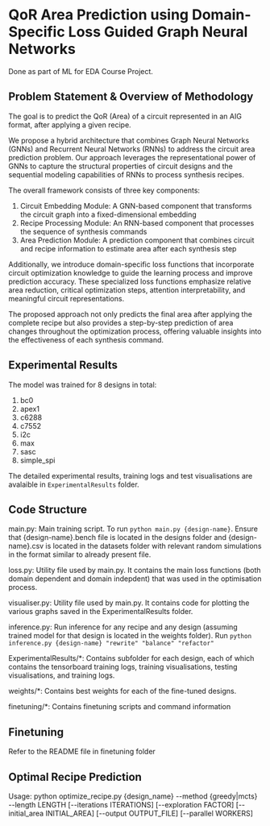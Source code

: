 # QoR Area Prediction using Domain-Specific Loss Guided Graph Neural Networks

Done as part of ML for EDA Course Project.

## Problem Statement & Overview of Methodology
The goal is to predict the QoR (Area) of a circuit represented in an AIG format, after applying a given recipe.

We propose a hybrid architecture that combines Graph Neural Networks (GNNs) and Recurrent Neural Networks (RNNs) to address the circuit area prediction problem. Our approach leverages the representational power of GNNs to capture the structural properties of circuit designs and the sequential modeling capabilities of RNNs to process synthesis recipes.

The overall framework consists of three key components:
1. Circuit Embedding Module: A GNN-based component that transforms the circuit graph into a fixed-dimensional embedding
2. Recipe Processing Module: An RNN-based component that processes the sequence of synthesis commands
3. Area Prediction Module: A prediction component that combines circuit and recipe information to estimate area after each synthesis step

Additionally, we introduce domain-specific loss functions that incorporate circuit optimization knowledge to guide the learning process and improve prediction accuracy. These specialized loss functions emphasize relative area reduction, critical optimization steps, attention interpretability, and meaningful circuit representations.

The proposed approach not only predicts the final area after applying the complete recipe but also provides a step-by-step prediction of area changes throughout the optimization process, offering valuable insights into the effectiveness of each synthesis command.

## Experimental Results
The model was trained for 8 designs in total:
1. bc0
2. apex1
3. c6288
4. c7552
5. i2c
6. max
7. sasc
8. simple_spi

The detailed experimental results, training logs and test visualisations are avalaible in `ExperimentalResults` folder.

## Code Structure

main.py: Main training script. To run `python main.py {design-name}`. Ensure that {design-name}.bench file is located in the designs folder and {design-name}.csv is located in the datasets folder with relevant random simulations in the format similar to already present file.

loss.py: Utility file used by main.py. It contains the main loss functions (both domain dependent and domain indepdent) that was used in the optimisation process.

visualiser.py: Utility file used by main.py. It contains code for plotting the various graphs saved in the ExperimentalResults folder.

inference.py: Run inference for any recipe and any design (assuming trained model for that design is located in the weights folder). Run `python inference.py {design-name} "rewrite" "balance" "refactor"`

ExperimentalResults/*: Contains subfolder for each design, each of which contains the tensorboard training logs, training visualisations, testing visualisations, and training logs.

weights/*: Contains best weights for each of the fine-tuned designs.

finetuning/*: Contains finetuning scripts and command information


## Finetuning

Refer to the README file in finetuning folder

## Optimal Recipe Prediction

Usage:
    python optimize_recipe.py {design_name} --method {greedy|mcts} --length LENGTH 
        [--iterations ITERATIONS] [--exploration FACTOR] [--initial_area INITIAL_AREA] 
        [--output OUTPUT_FILE] [--parallel WORKERS]